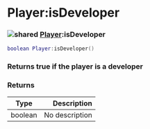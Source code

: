 # Player:isDeveloper

### ![shared](../../home/player/.gitbook/assets/shared.png) [Player](../../home/player/home/Player/):isDeveloper

```lua
boolean Player:isDeveloper()
```

### Returns true if the player is a developer

### Returns

| Type    |    Description |
| ------- | -------------: |
| boolean | No description |
